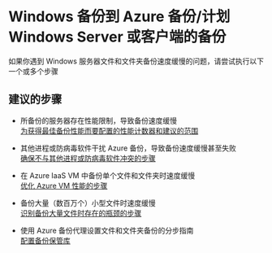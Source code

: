 <properties
    pageTitle="Windows 备份到 Azure 备份/计划 Windows Server 或客户端的备份"
    description="Windows 备份到 Azure 备份/计划 Windows Server 或客户端的备份"
    service="microsoft.recoveryservices"
    resource="vaults"
    authors="aashu"
    displayOrder=""
    selfHelpType="generic"
    supportTopicIds="32447383"
    resourceTags=""
    productPesIds="15207"
    cloudEnvironments="public"
/>


# Windows 备份到 Azure 备份/计划 Windows Server 或客户端的备份

如果你遇到 Windows 服务器文件和文件夹备份速度缓慢的问题，请尝试执行以下一个或多个步骤

## **建议的步骤**

* 所备份的服务器存在性能限制，导致备份速度缓慢 <br>
[为获得最佳备份性能而要配置的性能计数器和建议的范围](https://azure.microsoft.com/en-us/documentation/articles/backup-azure-troubleshoot-slow-backup-performance-issue/#cause-1-backup-slow-due-to-performance-bottlenecks-on-the-computer-thats-being-backed-up)

* 其他进程或防病毒软件干扰 Azure 备份，导致备份速度缓慢甚至失败 <br>
[确保不与其他进程或防病毒软件冲突的步骤](https://azure.microsoft.com/en-us/documentation/articles/backup-azure-troubleshoot-slow-backup-performance-issue/#cause-2-another-process-or-antivirus-software-is-interfering-with-the-azure-backup-process)

* 在 Azure IaaS VM 中备份单个文件和文件夹时速度缓慢 <br>
[优化 Azure VM 性能的步骤](https://azure.microsoft.com/en-us/documentation/articles/backup-azure-troubleshoot-slow-backup-performance-issue/#cause-3-the-backup-agent-is-running-in-an-azure-virtual-machine-vm)

* 备份大量（数百万个）小型文件时速度缓慢 <br>
[识别备份大量文件时存在的瓶颈的步骤](https://azure.microsoft.com/en-us/documentation/articles/backup-azure-troubleshoot-slow-backup-performance-issue/#cause-4-backing-up-a-large-number-multi-millions-of-files)

* 使用 Azure 备份代理设置文件和文件夹备份的分步指南 <br>
[配置备份保管库](https://azure.microsoft.com/en-us/documentation/articles/backup-configure-vault/)



<!--HONumber=Jul16_HO4-->


